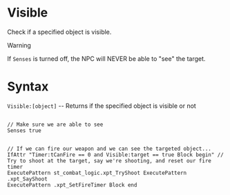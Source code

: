 # Visible
<p>Check if a specified object is visible.
<div class="admonition warning">
<p class="admonition-title">Warning</p>
<p>If <code>Senses</code> is turned off, the NPC will NEVER be able to "see" the target.</p> 
</div>

<h1>Syntax</h1>
<p><code class="language-js">Visible:[object]</code> -- Returns if the specified object is visible or not
<pre><code class="language-js">
// Make sure we are able to see
Senses true

// If we can fire our weapon and we can see the targeted object...
IfAttr "Timer:tCanFire == 0 and Visible:target == true Block begin"
    // Try to shoot at the target, say we're shooting, and reset our fire timer
    ExecutePattern st_combat_logic.xpt_TryShoot
    ExecutePattern .xpt_SayShoot
    ExecutePattern .xpt_SetFireTimer
Block end
</code></pre>